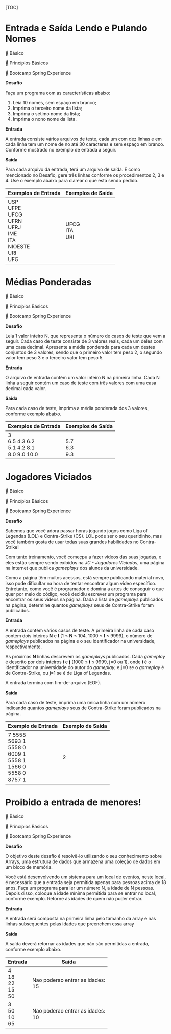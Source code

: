 [TOC]

# Entrada e Saída Lendo e Pulando Nomes

** Básico

** Princípios Básicos

** Bootcamp Spring Experience

**Desafio**

Faça um programa com as características abaixo:

1. Leia 10 nomes, sem espaço em branco;
2. Imprima o terceiro nome da lista;
3. Imprima o sétimo nome da lista;
4. Imprima o nono nome da lista.

**Entrada**

A entrada consiste vários arquivos de teste, cada um com dez linhas e em cada linha tem um nome de no até 30 caracteres e sem espaço em branco. Conforme mostrado no exemplo de entrada a seguir.

**Saída**

Para cada arquivo da entrada, terá um arquivo de saída. E como mencionado no Desafio, gere três linhas conforme os procedimentos 2, 3 e 4. Use o exemplo abaixo para clarear o que está sendo pedido.

| Exemplos de Entrada                      | Exemplos de Saída |
| ---------------------------------------- | ----------------- |
| USP <br />UFPE <br />UFCG<br />UFRN<br />UFRJ<br />IME<br />ITA <br />NIOESTE<br />URI<br />UFG |UFCG<br />ITA<br />URI|



# Médias Ponderadas

** Básico

** Princípios Básicos

** Bootcamp Spring Experience

**Desafio**

Leia 1 valor inteiro N, que representa o número de casos de teste que vem a seguir. Cada caso de teste consiste de 3 valores reais, cada um deles com uma casa decimal. Apresente a média ponderada para cada um destes conjuntos de 3 valores, sendo que o primeiro valor tem peso 2, o segundo valor tem peso 3 e o terceiro valor tem peso 5.

**Entrada**

O arquivo de entrada contém um valor inteiro N na primeira linha. Cada N linha a seguir contém um caso de teste com três valores com uma casa decimal cada valor.

**Saída**

Para cada caso de teste, imprima a média ponderada dos 3 valores, conforme exemplo abaixo.


| Exemplos de Entrada                      | Exemplos de Saída |
| ---------------------------------------- | ----------------- |
| 3<br/>6.5 4.3 6.2<br />5.1 4.2 8.1<br/>8.0 9.0 10.0| <br/>5.7<br/>6.3<br/>9.3|



# Jogadores Viciados

** Básico

** Princípios Básicos

** Bootcamp Spring Experience

**Desafio**

Sabemos que você adora passar horas jogando jogos como Liga of Legendas (LOL) e Contra-Strike (CS). LOL pode ser o seu queridinho, mas você também gosta de usar todas suas grandes habilidades no Contra-Strike!

Com tanto treinamento, você começpu a fazer vídeos das suas jogadas, e eles estão sempre sendo exibidos na *JC - Jogadores Viciados*, uma página na internet que publica *gameplays* dos alunos da universidade.

Como a página têm muitos acessos, está sempre publicando material novo, isso pode dificultar na hora de tentar encontrar algum vídeo específico. Entretanto, como você é programador e domina a artes de conseguir o que quer por meio do código, você decidiu escrever um programa para encontrar os seus vídeos na página. Dada a lista de *gameplays* publicados na página, determine quantos *gameplays* seus de Contra-Strike foram publicados.

**Entrada**

A entrada contém vários casos de teste. A primeira linha de cada caso contém dois inteiros **N** e **I** (1 ≤ **N** ≤ 104, 1000 ≤ **I** ≤ 9999), o número de *gameplays* publicados na página e o seu identificador na universidade, respectivamente.

As próximas **N** linhas descrevem os *gameplays* publicados. Cada *gameplay* é descrito por dois inteiros **i** e **j** (1000 ≤ **i** ≤ 9999, **j**=0 ou 1), onde **i** é o identificador na universidade do autor do *gameplay*, e **j**=0 se o *gameplay* é de Contra-Strike, ou **j**=1 se é de Liga of Legendas.

A entrada termina com fim-de-arquivo (EOF).

**Saída**

Para cada caso de teste, imprima uma única linha com um número indicando quantos *gameplays* seus de Contra-Strike foram publicados na página.

| Exemplo de Entrada                                           | Exemplo de Saída |
| ------------------------------------------------------------ | ---------------- |
| 7 5558<br/>5693 1<br/>5558 0<br/>6009 1<br/>5558 1<br/>1566 0<br/>5558 0<br/>8757 1 | 2                |



# Proibido a entrada de menores!

** Básico

** Princípios Básicos

** Bootcamp Spring Experience

**Desafio**

O objetivo deste desafio é resolvê-lo utilizando o seu conhecimento sobre Arrays, uma estrutura de dados que armazena uma coleção de dados em um bloco de memória.

Você está desenvolvendo um sistema para um local de eventos, neste local, é necessário que a entrada seja permitida apenas para pessoas acima de 18 anos. Faça um programa para ler um número N, a idade de N pessoas. Depois disso, coloque a idade mínima permitida para se entrar no local, conforme exemplo.
Retorne às idades de quem não puder entrar.

**Entrada**

A entrada será composta na primeira linha pelo tamanho da array e nas linhas subsequentes pelas idades que preenchem essa array

**Saída**

A saída deverá retornar as idades que não são permitidas a entrada, conforme exemplo abaixo.

| **Entrada**                   | **Saída**                            |
| ----------------------------- | ------------------------------------ |
| 4<br/>18<br/>22<br/>15<br/>50 | Nao poderao entrar as idades:<br/>15 |
| 3<br/>50<br/>10<br/>65 | Nao poderao entrar as idades:<br/>10 |
